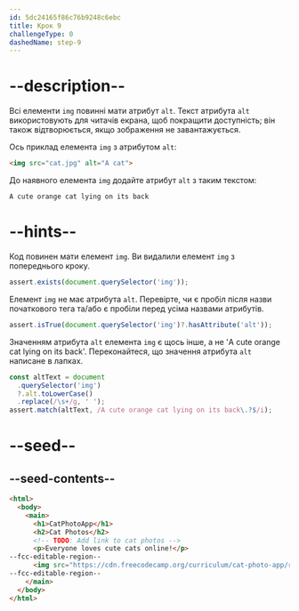```yaml
---
id: 5dc24165f86c76b9248c6ebc
title: Крок 9
challengeType: 0
dashedName: step-9
---
```


# --description--

Всі елементи `img` повинні мати атрибут `alt`. Текст атрибута `alt` використовують для читачів екрана, щоб покращити доступність; він також відтворюється, якщо зображення не завантажується.

Ось приклад елемента `img` з атрибутом `alt`:

```html
<img src="cat.jpg" alt="A cat">
```

До наявного елемента `img` додайте атрибут `alt` з таким текстом:

`A cute orange cat lying on its back`

# --hints--

Код повинен мати елемент `img`. Ви видалили елемент `img` з попереднього кроку.

```js
assert.exists(document.querySelector('img'));
```

Елемент `img` не має атрибута `alt`. Перевірте, чи є пробіл після назви початкового тега та/або є пробіли перед усіма назвами атрибутів.

```js
assert.isTrue(document.querySelector('img')?.hasAttribute('alt'));
```

Значенням атрибута `alt` елемента `img` є щось інше, а не 'A cute orange cat lying on its back'. Переконайтеся, що значення атрибута `alt` написане в лапках.

```js
const altText = document
  .querySelector('img')
  ?.alt.toLowerCase()
  .replace(/\s+/g, ' ');
assert.match(altText, /A cute orange cat lying on its back\.?$/i);
```

# --seed--

## --seed-contents--

```html
<html>
  <body>
    <main>
      <h1>CatPhotoApp</h1>
      <h2>Cat Photos</h2>
      <!-- TODO: Add link to cat photos -->
      <p>Everyone loves cute cats online!</p>
--fcc-editable-region--
      <img src="https://cdn.freecodecamp.org/curriculum/cat-photo-app/relaxing-cat.jpg">
--fcc-editable-region--
    </main>
  </body>
</html>
```
